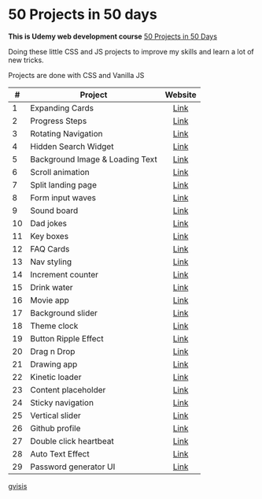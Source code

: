 # 50 Projects in 50 days

**This is Udemy web development course** [50 Projects in 50 Days](https://www.udemy.com/course/50-projects-50-days/)

Doing these little CSS and JS projects to improve my skills and learn a lot of new tricks.

Projects are done with CSS and Vanilla JS

| # | Project | Website |
| --- | --- | :-: |
| 1 | Expanding Cards | [Link](https://gvisis.github.io/50-projects-50-days/expanding-cards/) |
| 2 | Progress Steps | [Link](https://gvisis.github.io/50-projects-50-days/progress-steps/) |
| 3 | Rotating Navigation | [Link](https://gvisis.github.io/50-projects-50-days/rotating-navigation/) |
| 4 | Hidden Search Widget | [Link](https://gvisis.github.io/50-projects-50-days/hidden-search/) |
| 5 | Background Image & Loading Text | [Link](https://gvisis.github.io/50-projects-50-days/bg-loading/) |
| 6 | Scroll animation | [Link](https://gvisis.github.io/50-projects-50-days/scroll-animation/) |
| 7 | Split landing page | [Link](https://gvisis.github.io/50-projects-50-days/split-landing-page/) |
| 8 | Form input waves | [Link](https://gvisis.github.io/50-projects-50-days/form-input-wave/) |
| 9 | Sound board | [Link](https://gvisis.github.io/50-projects-50-days/sound-board/) |
| 10 | Dad jokes | [Link](https://gvisis.github.io/50-projects-50-days/dad-jokes/) |
| 11 | Key boxes | [Link](https://gvisis.github.io/50-projects-50-days/key-boxes/) |
| 12 | FAQ Cards | [Link](https://gvisis.github.io/50-projects-50-days/faq/) |
| 13 | Nav styling | [Link](https://gvisis.github.io/50-projects-50-days/nav-styling/) |
| 14 | Increment counter | [Link](https://gvisis.github.io/50-projects-50-days/increment-counter/) |
| 15 | Drink water | [Link](https://gvisis.github.io/50-projects-50-days/drink-water/) |
| 16 | Movie app | [Link](https://gvisis.github.io/50-projects-50-days/movie-app/) |
| 17 | Background slider | [Link](https://gvisis.github.io/50-projects-50-days/background-slider/) |
| 18 | Theme clock | [Link](https://gvisis.github.io/50-projects-50-days/theme-clock/) |
| 19 | Button Ripple Effect | [Link](https://gvisis.github.io/50-projects-50-days/button-ripple-effect/) |
| 20 | Drag n Drop | [Link](https://gvisis.github.io/50-projects-50-days/drag-n-drop/) |
| 21 | Drawing app | [Link](https://gvisis.github.io/50-projects-50-days/drawing-app/) |
| 22 | Kinetic loader | [Link](https://gvisis.github.io/50-projects-50-days/kinetic-loader/) |
| 23 | Content placeholder | [Link](https://gvisis.github.io/50-projects-50-days/content-placeholder/) |
| 24 | Sticky navigation | [Link](https://gvisis.github.io/50-projects-50-days/sticky-nav/) |
| 25 | Vertical slider | [Link](https://gvisis.github.io/50-projects-50-days/vertical-slider-ui/) |
| 26 | Github profile | [Link](https://gvisis.github.io/50-projects-50-days/github-profile/) |
| 27 | Double click heartbeat | [Link](https://gvisis.github.io/50-projects-50-days/double-click-heart/) |
| 28 | Auto Text Effect | [Link](https://gvisis.github.io/50-projects-50-days/auto-text-effect/) |
| 29 | Password generator UI | [Link](https://gvisis.github.io/50-projects-50-days/password-generator-ui/) |

[gvisis](https://github.com/gvisis)
